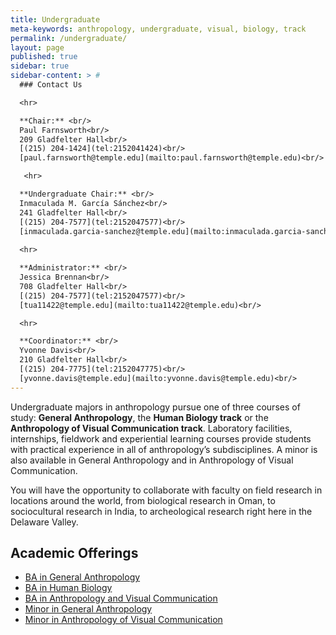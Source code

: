 ```yaml
---
title: Undergraduate
meta-keywords: anthropology, undergraduate, visual, biology, track
permalink: /undergraduate/
layout: page
published: true
sidebar: true
sidebar-content: > #
  ### Contact Us

  <hr>

  **Chair:** <br/>
  Paul Farnsworth<br/>
  209 Gladfelter Hall<br/>
  [(215) 204-1424](tel:2152041424)<br/>
  [paul.farnsworth@temple.edu](mailto:paul.farnsworth@temple.edu)<br/>

   <hr>

  **Undergraduate Chair:** <br/>
  Inmaculada M. García Sánchez<br/>
  241 Gladfelter Hall<br/>
  [(215) 204-7577](tel:2152047577)<br/>
  [inmaculada.garcia-sanchez@temple.edu](mailto:inmaculada.garcia-sanchez@temple.edu)<br/>
  
  <hr>

  **Administrator:** <br/>
  Jessica Brennan<br/>
  708 Gladfelter Hall<br/>
  [(215) 204-7577](tel:2152047577)<br/>
  [tua11422@temple.edu](mailto:tua11422@temple.edu)<br/>

  <hr>

  **Coordinator:** <br/>
  Yvonne Davis<br/>
  210 Gladfelter Hall<br/>
  [(215) 204-7775](tel:2152047775)<br/>
  [yvonne.davis@temple.edu](mailto:yvonne.davis@temple.edu)<br/>
---
```


Undergraduate majors in anthropology pursue one of three courses of study: **General Anthropology**, the **Human Biology track** or the **Anthropology of Visual Communication track**. Laboratory facilities, internships, fieldwork and experiential learning courses provide students with practical experience in all of anthropology’s subdisciplines. A minor is also available in General Anthropology and in Anthropology of Visual Communication.

You will have the opportunity to collaborate with faculty on field research in locations around the world, from biological research in Oman, to sociocultural research in India, to archeological research right here in the Delaware Valley.

## Academic Offerings

 - [BA in General Anthropology](http://bulletin.temple.edu/undergraduate/liberal-arts/anthropology/general-anthropology-major/)
 - [BA in Human Biology](http://bulletin.temple.edu/undergraduate/liberal-arts/anthropology/human-biology-concentration/)
 - [BA in Anthropology and Visual Communication](http://bulletin.temple.edu/undergraduate/liberal-arts/anthropology/visual-anthropology-concentration/)
 - [Minor in General Anthropology](http://bulletin.temple.edu/undergraduate/liberal-arts/anthropology/general_anthropology-minor/)
 - [Minor in Anthropology of Visual Communication](http://bulletin.temple.edu/undergraduate/liberal-arts/anthropology/visual-anthropology-minor/)
